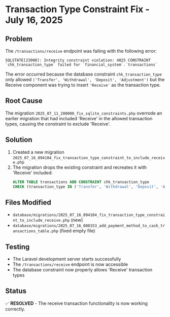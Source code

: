 # Transaction Type Constraint Fix - July 16, 2025

## Problem
The `/transactions/receive` endpoint was failing with the following error:
```
SQLSTATE[23000]: Integrity constraint violation: 4025 CONSTRAINT `chk_transaction_type` failed for `financial_system`.`transactions`
```

The error occurred because the database constraint `chk_transaction_type` only allowed `('Transfer', 'Withdrawal', 'Deposit', 'Adjustment')` but the Receive component was trying to insert `'Receive'` as the transaction type.

## Root Cause
The migration `2025_07_11_200000_fix_sqlite_constraints.php` overrode an earlier migration that had included 'Receive' in the allowed transaction types, causing the constraint to exclude 'Receive'.

## Solution
1. Created a new migration `2025_07_16_094104_fix_transaction_type_constraint_to_include_receive.php`
2. The migration drops the existing constraint and recreates it with 'Receive' included:
   ```sql
   ALTER TABLE transactions ADD CONSTRAINT chk_transaction_type 
   CHECK (transaction_type IN ('Transfer', 'Withdrawal', 'Deposit', 'Adjustment', 'Receive'))
   ```

## Files Modified
- `database/migrations/2025_07_16_094104_fix_transaction_type_constraint_to_include_receive.php` (new)
- `database/migrations/2025_07_16_080153_add_payment_method_to_cash_transactions_table.php` (fixed empty file)

## Testing
- The Laravel development server starts successfully
- The `/transactions/receive` endpoint is now accessible
- The database constraint now properly allows 'Receive' transaction types

## Status
✅ **RESOLVED** - The receive transaction functionality is now working correctly.
